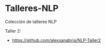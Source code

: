 # Talleres-NLP
Colección de talleres NLP

Taller 2:
  - https://github.com/alexsanabria/NLP-Taller2
